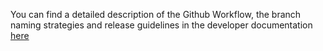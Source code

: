 You can find a detailed description of the Github Workflow, the branch naming strategies and release guidelines in the developer documentation [here](https://github.com/Open-Systems-Pharmacology/developer-docs/blob/main/setup/git_workflow.md)